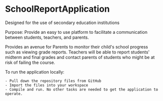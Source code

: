 # SchoolReportApplication
Designed for the use of secondary education institutions 

Purpose: Provide an easy to use platform to facilitate a communication between students, teachers, and parents. 

Provides an avenue for Parents to monitor their child's school progress such as viewing grade reports. Teachers will be able to report students' midterm and final grades and contact parents of students who might be at risk of failing the course.

To run the application locally: 

	- Pull down the repository files from GitHub 
	- Import the files into your workspace
	- Compile and run. No other tasks are needed to get the application to operate. 

